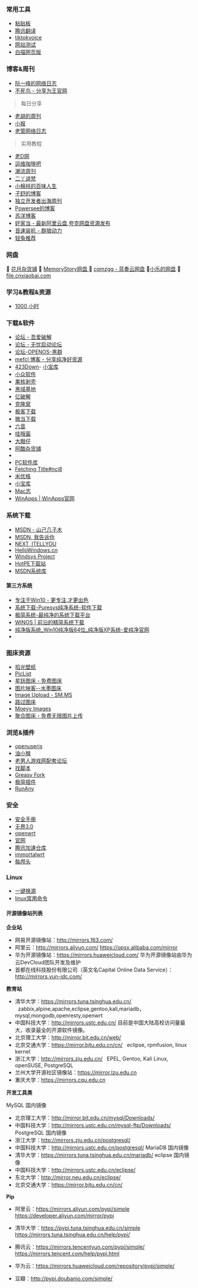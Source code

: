 ### 常用工具
- [粘贴板](https://ykjtb.com)
- [腾讯翻译](https://fanyi.qq.com/)
- [tiktokvoice](https://tiktokvoice.net/zh)
- [网站测试](https://web-check.xyz)
- [白描网页版](https://web.baimiaoapp.com/)



### 博客&周刊

  -  [阮一峰的网络日志](https://www.ruanyifeng.com/blog/)
  - [不死鸟 - 分享为王官网](https://iui.su/)
  > 每日分享
  - [老胡的周刊](https://weekly.howie6879.com/)
  -  [小报](http://baoxiaobao.asia/baoxiaobao.html)
 -  [老管网络日志](http://guanjianfeng.com/)
 > 实用教程
 -  [老D网](https://laod.cn/)
 -  [运维咖啡吧](https://blog.ops-coffee.cn/)
 -  [潮流周刊](https://weekly.tw93.fun/)
  - [二丫讲梵](https://wiki.eryajf.net/)
  - [小棉袄的百味人生](https://haikuoshijie.cn/)
  - [子舒的博客](https://zishu.me/)
  - [独立开发者出海周刊](https://gapis.money/)
  - [Powersee的博客](https://powersee.github.io/)
  - [苏洋博客](https://soulteary.com/)
  - [好家当 - 最新阿里云盘,夸克网盘资源发布](https://www.hjdang.com/)
  - [音速装机 - 群狼动力](https://sonic.volf.club/)
  - [轻兔推荐](https://app.lighttools.net/)

### 网盘
💮 [花月杂货铺](https://alist.nekomoon.cc/) 
💮 [MemoryStory网盘 ](https://file.cnxiaobai.com/)
💮 [cqmzgg - 蓝奏云网盘](https://cqmzgg.lanzn.com/u/cqmzgg) 
💮[小乐的网盘](https://share.xiaole88.com/)
💮[file.cnxiaobai.com](https://file.cnxiaobai.com/)



### 学习&教程&资源

-  [1000 小时](https://1000h.org/)

### 下载&软件

- [论坛 - 吾爱破解 ](https://www.52pojie.cn/) 
- [论坛 - 无忧启动论坛 ](http://bbs.wuyou.net/forum.php)
- [论坛-OPENOS-黑群](https://www.openos.org/)
- [mefcl 博客 - 分享纯净好资源](https://www.mefcl.com/)
- [423Down](https://www.423down.com/)- [小宝库](https://www.xiaobaoku.cc/)
- [小众软件 ](https://www.appinn.com/)
- [果核剥壳 ](https://www.ghxi.com/)
- [黑域基地](https://www.hybase.com/)
- [亿破解](https://www.ypojie.com/)
- [克隆窝 ](https://www.uy5.net/)
- [极客下载](https://www.geekdload.com/)
- [微当下载](https://www.weidown.com/)
- [六音](https://www.sixyin.com/)
- [哇哦菌](https://www.waodown.com/)
- [大眼仔](http://www.dayanzai.me/)
- [阿酷杂货铺](https://www.coolexe.com/)
- 
- [PC软件库](https://www.pcoof.com/)
- [Fetching Title#nci8](http://www.yxssp.com/)
- [米优格](https://www.4spaces.org/)
- [小宝库](https://www.xiaobaoku.cc/)  
- [Mac志 ](https://www.isofts.org/)
- [WinApps | WinApps官网](https://www.winapps.cc/)

### 系统下载

- [MSDN - 山己几子木](https://msdn.sjjzm.com/)
- [MSDN, 我告诉你 ](https://msdn.itellyou.cn/) 
- [NEXT, ITELLYOU](https://next.itellyou.cn/)
- [HelloWindows.cn ](https://hellowindows.cn/) 
- [Windsys Project ](https://windsys.win/)
- [HotPE下载站](https://down.hotpe.top/OS/)
- [MSDN系统库](https://www.xitongku.com/)

#### 第三方系统
- [专注于Win10 - 更专注,才更出色](https://iwin10.net/)
- [系统下载-Puresys纯净系统-软件下载](https://www.puresys.net/)
- [极简系统-最纯净的系统下载平台](https://www.sysmini.com/)
- [WINOS | 前沿的精简系统下载](https://www.winos.me/)
- [纯净版系统\_Win10纯净版64位\_纯净版XP系统-爱纯净官网](https://www.aichunjing.com/)
- 

### 图床资源

- [拾光壁纸](https://app.nguaduot.cn/timeline)
- [PicList](https://piclist.cn/)
- [星跃图床 - 免费图床](https://img.xwyue.com/)
- [图片映客--水墨图床](https://img.ink/)
- [Image Upload - SM.MS ](https://sm.ms/)
- [路过图床 ](https://imgse.com/)
- [Moeyy Images](https://moeyy.cn/img/)
- [聚合图床 - 免费无限图片上传](https://www.superbed.cn/)

### 浏览&插件
- [openuserjs](https://openuserjs.org/)
- [油小猴](https://www.youxiaohou.com/)
- [老男人游戏网配套论坛](https://bbs.oldmantvg.net/)
- [找脚本](https://zhaojiaoben.cn/)
- [Greasy Fork](https://greasyfork.org/zh-CN)
- [极简插件](https://chrome.zzzmh.cn/)
- [RunAny](https://github.com/hui-Zz/RunAny)

### 安全

- [安全手册](https://0range-x.github.io/2022/01/26/Domain-penetration_one-stop/)
- [无界3.0](https://notes.dsdog.tk/archives/1716304583708)
- [openwrt](https://lidrive.vip/)
- [官网](https://openwrt.org/downloads)
- [腾讯加速仓库](https://mirrors.cloud.tencent.com/openwrt/releases/23.05.2/targets/x86/64/)
- [immortalwrt](https://downloads.immortalwrt.org/)
- [骷颅头](https://github.com/DHDAXCW/OpenWRT_x86_x64)

### Linux

- [一键换源](https://linuxmirrors.cn/)
- [linux常用命令](https://wangchujiang.com/linux-command/hot.html)

#### 开源镜像站列表
**企业站**
- 网易开源镜像站：http://mirrors.163.com/
- 阿里云：http://mirrors.aliyun.com/ https://opsx.alibaba.com/mirror
- 华为开源镜像站：https://mirrors.huaweicloud.com/ 华为开源镜像站由华为云DevCloud团队开发及维护
- 首都在线科技股份有限公司（英文名Capital Online Data Service）：http://mirrors.yun-idc.com/

**教育站**

- 清华大学：https://mirrors.tuna.tsinghua.edu.cn/   zabbix,alpine,apache,eclipse,gentoo,kali,mariadb，mysql,mongodb,openresty,openwrt
- 中国科技大学：http://mirrors.ustc.edu.cn/ 目前是中国大陆高校访问量最大，收录最全的开源软件镜像。
- 北京理工大学：http://mirror.bit.edu.cn/web/
- 北京交通大学：https://mirror.bjtu.edu.cn/cn/   eclipse, rpmfusion, linux kernel
- 浙江大学：http://mirrors.zju.edu.cn/   EPEL, Gentoo, Kali Linux, openSUSE, PostgreSQL
- 兰州大学开源社区镜像站：https://mirror.lzu.edu.cn
- 重庆大学：https://mirrors.cqu.edu.cn

**开发工具类**

MySQL 国内镜像
- 北京理工大学：http://mirror.bit.edu.cn/mysql/Downloads/
- 中国科技大学：http://mirrors.ustc.edu.cn/mysql-ftp/Downloads/
PostgreSQL 国内镜像
- 浙江大学：http://mirrors.zju.edu.cn/postgresql/
- 中国科技大学：http://mirrors.ustc.edu.cn/postgresql/
MariaDB 国内镜像
- 清华大学：https://mirrors.tuna.tsinghua.edu.cn/mariadb/
eclipse 国内镜像
- 中国科技大学：http://mirrors.ustc.edu.cn/eclipse/
- 东北大学：http://mirror.neu.edu.cn/eclipse/
- 北京交通大学：https://mirror.bjtu.edu.cn/cn/

**Pip**
- 阿里云：https://mirrors.aliyun.com/pypi/simple 
   https://developer.aliyun.com/mirror/pypi

- 清华大学：https://pypi.tuna.tsinghua.edu.cn/simple 
   https://mirrors.tuna.tsinghua.edu.cn/help/pypi/

- 腾讯云：https://mirrors.tencentyun.com/pypi/simple/
   https://mirrors.tencent.com/help/pypi.html

- 华为云：https://mirrors.huaweicloud.com/repository/pypi/simple/

- 豆瓣：http://pypi.doubanio.com/simple/


<!-- ##{"timestamp":1702358859}## -->